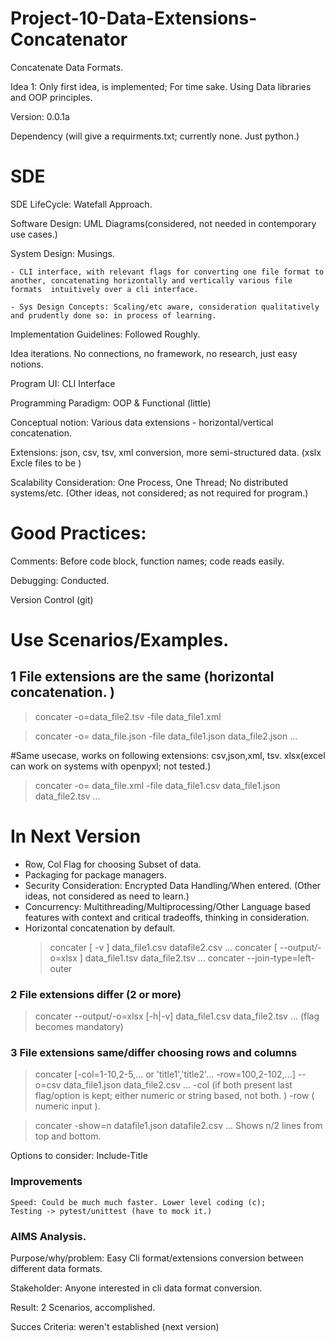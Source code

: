 # Project-10-Data-Extensions-Concatenator
Concatenate Data Formats. 

Idea 1:
Only first idea, is implemented; For time sake. 
Using Data libraries and OOP principles.

Version: 0.0.1a

Dependency (will give a requirments.txt; currently none. Just python.)

# SDE  
SDE LifeCycle: Watefall Approach.

Software Design: UML Diagrams(considered, not needed in contemporary use cases.)

System Design: Musings. 
    
    - CLI interface, with relevant flags for converting one file format to another, concatenating horizontally and vertically various file formats  intuitively over a cli interface.  
    
    - Sys Design Concepts: Scaling/etc aware, consideration qualitatively and prudently done so: in process of learning. 

Implementation Guidelines: Followed Roughly.

Idea iterations. No connections, no framework, no research, just easy notions.

Program UI: CLI Interface

Programming Paradigm: OOP & Functional (little)

Conceptual notion: Various data extensions - horizontal/vertical concatenation.

Extensions: json, csv, tsv, xml conversion, more semi-structured data. (xslx Excle files to be ) 

Scalability Consideration: One Process, One Thread; No distributed systems/etc. (Other ideas, not considered; as not required for program.)

# Good Practices:
Comments: Before code block, function names; code reads easily. 

Debugging: Conducted. 

Version Control (git)

# Use Scenarios/Examples.
## 1 File extensions are the same (horizontal concatenation. )

> concater -o=data_file2.tsv -file data_file1.xml 

> concater -o= data_file.json -file data_file1.json data_file2.json ... 

#Same usecase, works on following extensions: csv,json,xml, tsv. xlsx(excel can work on systems with openpyxl; not tested.)  

> concater -o= data_file.xml -file data_file1.csv data_file1.json data_file2.tsv ...

# In Next Version
- Row, Col Flag for choosing Subset of data. 
- Packaging for package managers. 
- Security Consideration: Encrypted Data Handling/When entered. (Other ideas, not considered as need to learn.)
- Concurrency: Multithreading/Multiprocessing/Other Language based features with context and critical tradeoffs, thinking in consideration. 
- Horizontal concatenation by default.
    > concater [ -v ] data_file1.csv datafile2.csv ...
    > concater [ --output/-o=xlsx ] data_file1.tsv data_file2.tsv ...
    > concater --join-type=left-outer

### 2 File extensions differ (2 or more)
> concater  --output/-o=xlsx [-h|-v]  data_file1.csv data_file2.tsv ...
(flag becomes mandatory)

### 3 File extensions same/differ choosing rows and columns
> concater [-col=1-10,2-5,... or 'title1','title2'... -row=100,2-102,...] --o=csv data_file1.json data_file2.csv ...
 -col (if both present last flag/option is kept; either numeric or string based,  not both. )
 -row ( numeric input ).

> concater -show=n datafile1.json datafile2.csv ...
Shows n/2 lines from top and bottom.

Options to consider:
Include-Title
 
### Improvements
    Speed: Could be much much faster. Lower level coding (c); 
    Testing -> pytest/unittest (have to mock it.)

### AIMS Analysis. 
 Purpose/why/problem: Easy Cli format/extensions conversion between different data formats. 
 
 Stakeholder: Anyone interested in cli data format conversion. 
 
 Result: 2 Scenarios, accomplished. 
 
 Succes Criteria: weren't established (next version)


